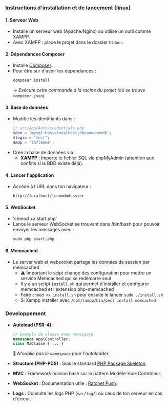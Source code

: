 ### Instructions d'installation et de lancement (linux)

#### 1. **Serveur Web**

- Installe un serveur web (Apache/Nginx) ou utilise un outil comme XAMPP.
- Avec XAMPP : place le projet dans le dossier `htdocs`.

#### 2. **Dépendances Composer**

- Installe [Composer](https://getcomposer.org/download/).
- Pour être sur d'avoir les dépendances :
  ```bash
  composer install
  ```
  _→ Exécute cette commande à la racine du projet (où se trouve `composer.json`)._

#### 3. **Base de données**

- Modifie les identifiants dans :
  ```php
  // src/App/Auth/credentials.php
  $dsn = 'mysql:host=localhost;dbname=nomdb';
  $login = 'test';
  $mdp = 'laflemme';
  ```
- Crée la base de données via :
  - **XAMPP** : Importe le fichier SQL via phpMyAdmin (attention aux conflits si la BDD existe déjà).

#### 4. **Lancer l'application**

- Accède à l'URL dans ton navigateur :
  ```
  http://localhost/lenomdudossier
  ```

#### 5. **WebSocket**

- 'chmod +x start.php'
- Lance le serveur WebSocket se trouvant dans /bin/bash pour pouvoir envoyer les messages avec :
  ```bash
  sudo php start.php  
  ```
  

#### 6. **Memcached**

- Le server web et websocket partage les données de session par memcached
  - ⚠️ Important le scipt change des configuration pour mettre un service Memcached qui se redémarre seul
  - Il y a un script `install.sh` qui permet d'installer et configurer memcached et l'extension php-memcached
  - Faire `chmod +x install.sh` pour ensuite le lancer `sudo ./install.sh`
  - Si Xampp installer avec  `/opt/lampp/bin/pecl install memcached`

### Developpement

- **Autoload (PSR-4)** :

  ```php
  // Exemple de classe avec namespace
  namespace App\Controller;
  class MaClasse { ... }
  ```

  📌 _N'oublie pas le `namespace` pour l'autoloader._

- **Structure (PHP-PDS)** : Suis le standard [PHP Package Skeleton](https://github.com/php-pds/skeleton).
- **MVC** : Framework maison basé sur le pattern Modèle-Vue-Contrôleur.
- **WebSocket** : Documentation utile : [Ratchet Push](http://socketo.me/docs/push).
- **Logs** : Consulte les logs PHP (`var/log/`) ou ceux de ton serveur en cas d'erreur.
